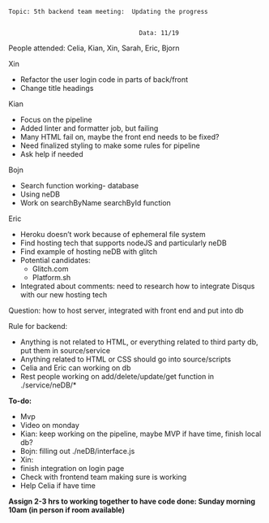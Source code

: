     Topic: 5th backend team meeting:  Updating the progress


                                        Data: 11/19

People attended: Celia, Kian, Xin, Sarah, Eric, Bjorn

Xin

* Refactor the user login code in parts of back/front 
* Change title headings

Kian

* Focus on the pipeline
* Added linter and formatter job, but failing 
* Many HTML fail on, maybe the front end needs to be fixed?
* Need finalized styling to make some rules for pipeline
* Ask help if needed

Bojn

* Search function working- database
* Using neDB 
* Work on searchByName searchById function

Eric

* Heroku doesn’t work because of ephemeral file system
* Find hosting tech that supports nodeJS and particularly neDB
* Find example of hosting neDB with glitch
* Potential candidates:
    * Glitch.com
    * Platform.sh
* Integrated about comments: need to research how to integrate Disqus with our new hosting tech
  

Question: how to host server, integrated with front end and put into db


Rule for backend:

* Anything is not related to HTML, or everything related to third party db, put them in source/service
* Anything related to HTML or CSS should go into source/scripts
* Celia and Eric can working on db
* Rest people working on add/delete/update/get function in ./service/neDB/*


**To-do:**

* Mvp
* Video on monday
* Kian: keep working on the pipeline, maybe MVP if have time, finish local db?
* Bojn: filling out ./neDB/interface.js
* Xin: 
* finish integration on login page
* Check with frontend team making sure is working
* Help Celia if have time

**Assign 2-3 hrs to working together to have code done: Sunday morning 10am (in person if room available)**

